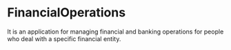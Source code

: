 # FinancialOperations
It is an application for managing financial and banking operations for people who deal with a specific financial entity.

